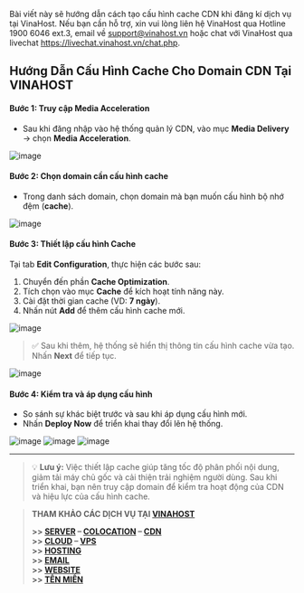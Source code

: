 Bài viết này sẽ hướng dẫn cách tạo cấu hình cache CDN khi đăng kí dịch vụ tại VinaHost. Nếu bạn cần hỗ trợ, xin vui lòng liên hệ VinaHost qua Hotline 1900 6046 ext.3, email về support@vinahost.vn hoặc chat với VinaHost qua livechat https://livechat.vinahost.vn/chat.php.


## Hướng Dẫn Cấu Hình Cache Cho Domain CDN Tại VINAHOST

#### Bước 1: Truy cập Media Acceleration
- Sau khi đăng nhập vào hệ thống quản lý CDN, vào mục **Media Delivery** → chọn **Media Acceleration**.

![image](https://github.com/user-attachments/assets/3f62e90f-0c64-4324-8427-e3f60f7ecdf1)

#### Bước 2: Chọn domain cần cấu hình cache
- Trong danh sách domain, chọn domain mà bạn muốn cấu hình bộ nhớ đệm (**cache**).  
  
![image](https://github.com/user-attachments/assets/4abe3210-ef95-418b-9761-1b0581058c3b)


#### Bước 3: Thiết lập cấu hình Cache
Tại tab **Edit Configuration**, thực hiện các bước sau:

1. Chuyển đến phần **Cache Optimization**.
2. Tích chọn vào mục **Cache** để kích hoạt tính năng này.
3. Cài đặt thời gian cache (VD: **7 ngày**).
4. Nhấn nút **Add** để thêm cấu hình cache mới.
   
![image](https://github.com/user-attachments/assets/9f9d2bd0-4019-400d-b972-18b8cc982a32)

> ✅ Sau khi thêm, hệ thống sẽ hiển thị thông tin cấu hình cache vừa tạo. Nhấn **Next** để tiếp tục.  

![image](https://github.com/user-attachments/assets/53538f0e-5830-4555-8643-124ee49aafc0)

#### Bước 4: Kiểm tra và áp dụng cấu hình

- So sánh sự khác biệt trước và sau khi áp dụng cấu hình mới.
- Nhấn **Deploy Now** để triển khai thay đổi lên hệ thống.

![image](https://github.com/user-attachments/assets/d3e95c9d-95a9-4a97-887d-b01bdc75d2c3)
![image](https://github.com/user-attachments/assets/4c9ce978-e8f4-4106-b09f-047f90740a4f)
![image](https://github.com/user-attachments/assets/1e10745e-b40a-43ab-bfee-0b96c8400cfe)


---

> 💡 **Lưu ý:** Việc thiết lập cache giúp tăng tốc độ phân phối nội dung, giảm tải máy chủ gốc và cải thiện trải nghiệm người dùng. Sau khi triển khai, bạn nên truy cập domain để kiểm tra hoạt động của CDN và hiệu lực của cấu hình cache.



> **THAM KHẢO CÁC DỊCH VỤ TẠI [VINAHOST](https://vinahost.vn/)**
>
> **\>> [SERVER](https://vinahost.vn/thue-may-chu-rieng/) – [COLOCATION](https://vinahost.vn/colocation.html) – [CDN](https://vinahost.vn/dich-vu-cdn-chuyen-nghiep)**<br>
> **\>> [CLOUD](https://vinahost.vn/cloud-server-gia-re/) – [VPS](https://vinahost.vn/vps-ssd-chuyen-nghiep/)**<br>
> **\>> [HOSTING](https://vinahost.vn/wordpress-hosting)**<br>
> **\>> [EMAIL](https://vinahost.vn/email-hosting)**<br>
> **\>> [WEBSITE](http://vinawebsite.vn/)**<br>
> **\>> [TÊN MIỀN](https://vinahost.vn/ten-mien-gia-re/)**
